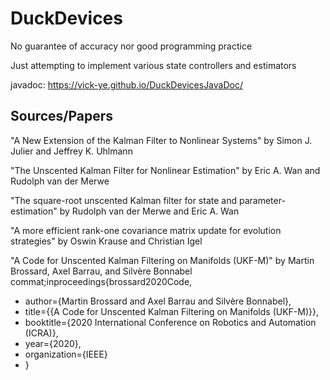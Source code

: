 # DuckDevices

No guarantee of accuracy nor good programming practice

Just attempting to implement various state controllers and estimators

javadoc: https://vick-ye.github.io/DuckDevicesJavaDoc/

## Sources/Papers
"A New Extension of the Kalman Filter to Nonlinear Systems" by Simon J. Julier and Jeffrey K. Uhlmann

"The Unscented Kalman Filter for Nonlinear Estimation" by Eric A. Wan and Rudolph van der Merwe

"The square-root unscented Kalman filter for state and parameter-estimation" by Rudolph van der Merwe and Eric A. Wan

"A more efficient rank-one covariance matrix update for evolution strategies" by Oswin Krause and Christian Igel

"A Code for Unscented Kalman Filtering on Manifolds (UKF-M)" by Martin Brossard, Axel Barrau, and Silvère Bonnabel
commat;inproceedings{brossard2020Code,
 * author={Martin Brossard and Axel Barrau and Silvère Bonnabel},
 * title={{A Code for Unscented Kalman Filtering on Manifolds (UKF-M)}},
 * booktitle={2020 International Conference on Robotics and Automation (ICRA)},
 * year={2020},
 * organization={IEEE}
 * }
